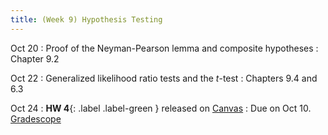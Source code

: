 ```yaml
---
title: (Week 9) Hypothesis Testing
---
```


Oct 20
: Proof of the Neyman-Pearson lemma and composite hypotheses
  : Chapter 9.2

Oct 22
: Generalized likelihood ratio tests and the *t*-test
  : Chapters 9.4 and 6.3

Oct 24
: **HW 4**{: .label .label-green } released on [Canvas](https://umich.instructure.com/courses/797194)
  : Due on Oct 10. [Gradescope](https://www.gradescope.com/courses/1094791)

